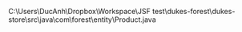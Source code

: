 C:\Users\DucAnh\Dropbox\Workspace\JSF test\dukes-forest\dukes-store\src\java\com\forest\entity\Product.java
